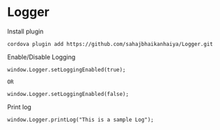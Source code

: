 # Logger

Install plugin
```
cordova plugin add https://github.com/sahajbhaikanhaiya/Logger.git
```

Enable/Disable Logging
```
window.Logger.setLoggingEnabled(true);

OR

window.Logger.setLoggingEnabled(false);
```

Print log
```
window.Logger.printLog("This is a sample Log");
```